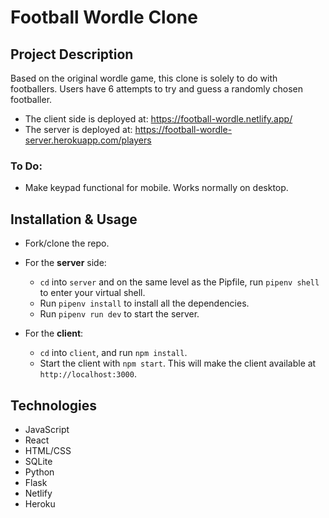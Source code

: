 # Football Wordle Clone

## Project Description
Based on the original wordle game, this clone is solely to do with footballers. Users have 6 attempts to try and guess a randomly chosen footballer.

- The client side is deployed at: https://football-wordle.netlify.app/
- The server is deployed at: https://football-wordle-server.herokuapp.com/players

### To Do:
- Make keypad functional for mobile. Works normally on desktop.

## Installation & Usage
- Fork/clone the repo.
- For the **server** side:
    - `cd` into `server` and on the same level as the Pipfile, run `pipenv shell` to enter your virtual shell.
    - Run `pipenv install` to install all the dependencies.
    - Run `pipenv run dev` to start the server.

- For the **client**:
    - `cd` into `client`, and run `npm install`.
    - Start the client with `npm start`. This will make the client available at `http://localhost:3000`.

## Technologies
- JavaScript
- React
- HTML/CSS
- SQLite
- Python
- Flask
- Netlify
- Heroku
